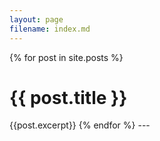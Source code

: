 ```yaml
---
layout: page
filename: index.md
--- 
```


<body>
    {% for post in site.posts %}
        <h1>{{ post.title }}</h1>
        <time datetime="{{post.date}}">
        {{post.excerpt}}
    {% endfor %}
</body>
---